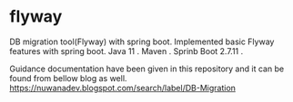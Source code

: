 # flyway
DB migration tool(Flyway) with spring boot.
Implemented basic Flyway features with spring boot.
Java 11 .
Maven .
Sprinb Boot 2.7.11 .

Guidance documentation have been given in this repository and it can be found from bellow blog as well.
https://nuwanadev.blogspot.com/search/label/DB-Migration
